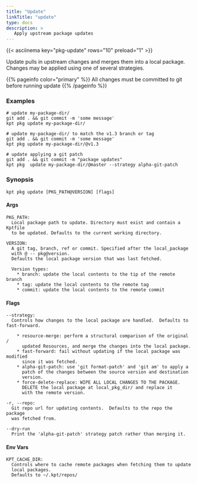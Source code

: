 ```yaml
---
title: "Update"
linkTitle: "update"
type: docs
description: >
   Apply upstream package updates
---
```

<!--mdtogo:Short
    Apply upstream package updates
-->

{{< asciinema key="pkg-update" rows="10" preload="1" >}}

Update pulls in upstream changes and merges them into a local package.
Changes may be applied using one of several strategies.

{{% pageinfo color="primary" %}}
All changes must be committed to git before running update
{{% /pageinfo %}}

### Examples
<!--mdtogo:Examples-->
```shell
# update my-package-dir/
git add . && git commit -m 'some message'
kpt pkg update my-package-dir/
```

```shell
# update my-package-dir/ to match the v1.3 branch or tag
git add . && git commit -m 'some message'
kpt pkg update my-package-dir/@v1.3
```

```shell
# update applying a git patch
git add . && git commit -m "package updates"
kpt pkg  update my-package-dir/@master --strategy alpha-git-patch
```
<!--mdtogo-->

### Synopsis
<!--mdtogo:Long-->
```
kpt pkg update [PKG_PATH@VERSION] [flags]
```

#### Args

```
PKG_PATH:
  Local package path to update. Directory must exist and contain a Kptfile
  to be updated. Defaults to the current working directory.

VERSION:
  A git tag, branch, ref or commit. Specified after the local_package
  with @ -- pkg@version.
  Defaults the local package version that was last fetched.

  Version types:
    * branch: update the local contents to the tip of the remote branch
    * tag: update the local contents to the remote tag
    * commit: update the local contents to the remote commit
```

#### Flags

```
--strategy:
  Controls how changes to the local package are handled.  Defaults to fast-forward.

    * resource-merge: perform a structural comparison of the original /
      updated Resources, and merge the changes into the local package.
    * fast-forward: fail without updating if the local package was modified
      since it was fetched.
    * alpha-git-patch: use 'git format-patch' and 'git am' to apply a
      patch of the changes between the source version and destination
      version.
    * force-delete-replace: WIPE ALL LOCAL CHANGES TO THE PACKAGE.
      DELETE the local package at local_pkg_dir/ and replace it
      with the remote version.

-r, --repo:
  Git repo url for updating contents.  Defaults to the repo the package
  was fetched from.

--dry-run
  Print the 'alpha-git-patch' strategy patch rather than merging it.
```

#### Env Vars

```
KPT_CACHE_DIR:
  Controls where to cache remote packages when fetching them to update
  local packages.
  Defaults to ~/.kpt/repos/
```
<!--mdtogo-->
